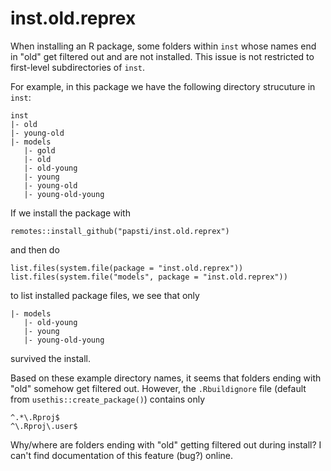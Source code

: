 # inst.old.reprex

When installing an R package, some folders within `inst` whose names end in "old" get filtered out and are not installed. This issue is not restricted to first-level subdirectories of `inst`.

For example, in this package we have the following directory strucuture in `inst`:

```
inst
|- old
|- young-old
|- models
   |- gold
   |- old
   |- old-young
   |- young
   |- young-old
   |- young-old-young
```
If we install the package with 

```
remotes::install_github("papsti/inst.old.reprex")
```

and then do 

```
list.files(system.file(package = "inst.old.reprex"))
list.files(system.file("models", package = "inst.old.reprex"))
```

to list installed package files, we see that only

```
|- models
   |- old-young
   |- young
   |- young-old-young
```

survived the install.

Based on these example directory names, it seems that folders ending with "old" somehow get filtered out. However, the `.Rbuildignore` file (default from `usethis::create_package()`) contains only

```
^.*\.Rproj$
^\.Rproj\.user$
```

Why/where are folders ending with "old" getting filtered out during install? I can't find documentation of this feature (bug?) online.
